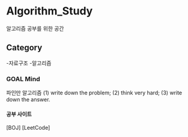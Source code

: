 # Algorithm_Study
알고리즘 공부를 위한 공간

## Category
-자료구조
-알고리즘

### GOAL Mind
파인만 알고리즘
(1) write down the problem;
(2) think very hard;
(3) write down the answer.

#### 공부 사이트
[BOJ]
[LeetCode]
